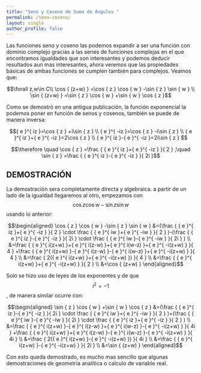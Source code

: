 ```yaml
---
title: "Seno y Coseno de Suma de Ángulos "
permalink: /seno-coseno/
layout: single
author_profile: false
---
```


Las funciones seno y coseno las podemos expandir a ser una función con dominio complejo gracias a las series de funciones complejas en el que encontramos igualdades que son interesantes y podemos deducir resultados aun mas interesantes, ahora veremos que las propiedades básicas de ambas funciones se cumplen también para complejos. Veamos que:

$$\forall z,w\in C\\ \cos { (z+w) } =\cos { z } \cos { w } -\sin { z } \sin { w } \\ \sin { (z+w) } =\sin { z } \cos { w } +\sin { w } \cos { z }$$

Como se demostró en una antigua publicación, la función exponencial la podemos poner en función de senos y cosenos, también se puede de manera inversa:

$${ e }^{ iz }=\cos { z } +i\sin { z } \\ { e }^{ -iz }=\cos { z } -i\sin { z } \\ { e }^{ iz }+{ e }^{ -iz }=2\cos { z } \\ { e }^{ iz }-{ e }^{ -iz }=2i\sin { z } $$

$$\therefore  \quad \cos { z } =\frac { { e }^{ iz }+{ e }^{ -iz } }{ 2 } ;\quad \sin { z } =\frac { { e }^{ iz }-{ e }^{ -iz } }{ 2i }$$

## DEMOSTRACIÓN

La demostración sera completamente directa y algebraica. a partir de un lado de la igualdad llegaremos al otro, empezamos con $$\cos { z } \cos { w } -\sin { z } \sin { w }$$ usando lo anterior:

$$\begin{aligned}
\cos { z } \cos { w } -\sin { z } \sin { w } &=(\frac { { e }^{ iz }+{ e }^{ -iz } }{ 2 } \cdot \frac { { e }^{ iw }+{ e }^{ -iw } }{ 2 } )-(\frac { { e }^{ iz }-{ e }^{ -iz } }{ 2i } \cdot \frac { { e }^{ iw }-{ e }^{ -iw } }{ 2i } ) \\
&=\frac { { e }^{ i(z+w) }+{ e }^{ i(z-w) }+{ e }^{ i(w-z) }+{ e }^{ -i(z+w) } }{ 4 } +\frac { { e }^{ i(z+w) }-{ e }^{ i(z-w) }-{ e }^{ i(w-z) }+{ e }^{ -i(z+w) } }{ 4 } \\
&=\frac { 2({ e }^{ i(z+w) }+{ e }^{ -i(z+w) }) }{ 4 } \\
&=\frac { { e }^{ i(z+w) }+{ e }^{ -i(z+w) } }{ 2 } \\
&=\cos { (z+w) }
\end{aligned}$$

Solo se hizo uso de leyes de los exponentes y de que $${i}^{2}=-1$$, de manera similar ocurre con:

$$\begin{aligned}
\sin { z } \cos { w } +\sin { w } \cos { z } &=(\frac { { e }^{ iz }-{ e }^{ -iz } }{ 2i } \cdot \frac { { e }^{ iw }+{ e }^{ -iw } }{ 2 } )+(\frac { { e }^{ iw }-{ e }^{ -iw } }{ 2i } \cdot \frac { { e }^{ iz }+{ e }^{ -iz } }{ 2 } ) \\
&=\frac { { e }^{ i(z+w) }-{ e }^{ i(z-w) }+{ e }^{ i(w-z) }-{ e }^{ -i(z+w) } }{ 4i } +\frac { { e }^{ i(z+w) }+{ e }^{ i(z-w) }-{ e }^{ i(w-z) }-{ e }^{ -i(z+w) } }{ 4i } \\
&=\frac { 2({ e }^{ i(z+w) }-{ e }^{ -i(z+w) }) }{ 4i } \\
&=\frac { { e }^{ i(z+w) }-{ e }^{ -i(z+w) } }{ 2i } \\
&=\sin { (z+w) }
\end{aligned}$$

Con esto queda demostrado, es mucho mas sencillo que algunas demostraciones de geometría analítica o calculo de variable real.

